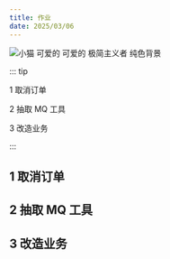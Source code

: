 ```yaml
---
title: 作业
date: 2025/03/06
---
```


![小猫 可爱的 可爱的 极简主义者 纯色背景](https://bizhi1.com/wp-content/uploads/2024/11/kitten-3840x2160-adorable-cute-minimalist-charming-26362.jpg)

::: tip

1 取消订单

2 抽取 MQ 工具

3 改造业务

:::

## 1 取消订单

## 2 抽取 MQ 工具

## 3 改造业务